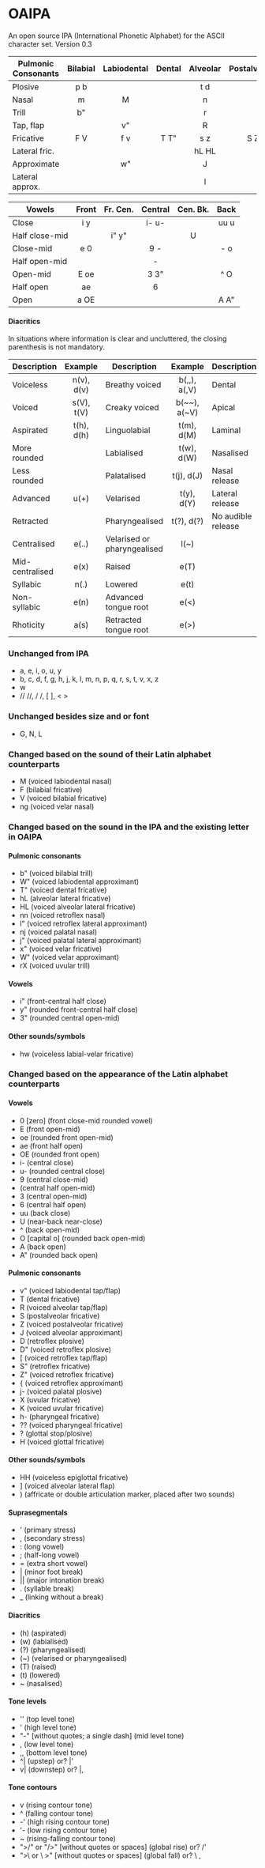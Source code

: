 # OAIPA
An open source IPA (International Phonetic Alphabet) for the ASCII character set.
Version 0.3

Pulmonic Consonants | Bilabial | Labiodental | Dental | Alveolar | Postalveolar | Retroflex | Palatal | Velar | Uvular | Pharyngeal | Glottal
---             | :---: | :---: | :---: | :---: | :---: | :---: | :---: | :---: | :---: | :---: | :---:
Plosive         | p  b  |       |       | t  d  |       | D  D" | c  j- | k  g  | q  G  |       | ?
Nasal           |    m  |    M  |       |    n  |       |    nn |    nj |    ng |    N  |       |
Trill           |    b" |       |       |    r  |       |       |       |       |    rX |       |
Tap, flap       |       |    v" |       |    R  |       |    [  |       |       |       |       |
Fricative       | F  V  | f  v  | T  T" | s  z  | S  Z  | S" Z" | -  -  | x  x" | X  K  | h- ?? | h  H
Lateral fric.   |       |       |       | hL HL |       |       |       |       |       |       |
Approximate     |       |    w" |       |    J  |       |    {  |    j  |    W" |       |       |
Lateral approx. |       |       |       |    l  |       |    l" |    j" |    L  |       |       |

Vowels | Front | Fr. Cen. | Central | Cen. Bk. | Back
---            | :---: | :---: | :---: | :---: | :---:
Close          | i  y  |       | i- u- |       | uu u
Half close-mid |       | i" y" |       |    U  |
Close-mid      | e  0  |       | 9  -  |       | -  o
Half open-mid  |       |       |    -  |       |
Open-mid       | E  oe |       | 3  3" |       | ^  O
Half open      |    ae |       | 6     |       |
Open           | a  OE |       |       |       | A  A"

#### Diacritics
In situations where information is clear and uncluttered, the closing parenthesis is not mandatory.

Description | Example | Description | Example | Description | Example
--- | :---: | --- | :---: | --- | :---:
Voiceless       | n(v), d(v) | Breathy voiced              | b(,,), a(,V) | Dental             | t(d), d(D)
Voiced          | s(V), t(V) | Creaky voiced               | b(~~), a(~V) | Apical             | t(a), d(A)
Aspirated       | t(h), d(h) | Linguolabial                | t(m),  d(M)  | Laminal            | t(L), d(L)
More rounded    |            | Labialised                  | t(w),  d(W)  | Nasalised          | e~
Less rounded    |            | Palatalised                 | t(j),  d(J)  | Nasal release      | d(n), d(N)
Advanced        | u(+)       | Velarised                   | t(y),  d(Y)  | Lateral release    | d(l)
Retracted       |            | Pharyngealised              | t(?),  d(?)  | No audible release | d(-)
Centralised     | e(..)      | Velarised or pharyngealised | l(~)         |                    |
Mid-centralised | e(x)       | Raised                      | e(T)         |                    |
Syllabic        | n(.)       | Lowered                     | e(t)         |                    |
Non-syllabic    | e(n)       | Advanced tongue root        | e(<)         |                    |
Rhoticity       | a(s)       | Retracted tongue root       | e(>)         |                    |

### Unchanged from IPA
- a, e, i, o, u, y
- b, c, d, f, g, h, j, k, l, m, n, p, q, r, s, t, v, x, z
- w
- //  //, /  /, [  ], <  >

### Unchanged besides size and or font
- G, N, L

### Changed based on the sound of their Latin alphabet counterparts
- M (voiced labiodental nasal)
- F (bilabial fricative)
- V (voiced bilabial fricative)
- ng (voiced velar nasal)

### Changed based on the sound in the IPA and the existing letter in OAIPA
#### Pulmonic consonants
- b" (voiced bilabial trill)
- W" (voiced labiodental approximant)
- T" (voiced dental fricative)
- hL (alveolar lateral fricative)
- HL (voiced alveolar lateral fricative)
- nn (voiced retroflex nasal)
- l" (voiced retroflex lateral approximant)
- nj (voiced palatal nasal)
- j" (voiced palatal lateral approximant)
- x" (voiced velar fricative)
- W" (voiced velar approximant)
- rX (voiced uvular trill)
#### Vowels
- i" (front-central half close)
- y" (rounded front-central half close)
- 3" (rounded central open-mid)
#### Other sounds/symbols
- hw (voiceless labial-velar fricative)

### Changed based on the appearance of the Latin alphabet counterparts
#### Vowels
- 0 [zero] (front close-mid rounded vowel)
- E (front open-mid)
- oe (rounded front open-mid)
- ae (front half open)
- OE (rounded front open)
- i- (central close)
- u- (rounded central close)
- 9 (central close-mid)
- (central half open-mid)
- 3 (central open-mid)
- 6 (central half open)
- uu (back close)
- U (near-back near-close)
- ^ (back open-mid)
- O [capital o] (rounded back open-mid)
- A (back open)
- A" (rounded back open)
#### Pulmonic consonants
- v" (voiced labiodental tap/flap)
- T (dental fricative)
- R (voiced alveolar tap/flap)
- S (postalveolar fricative)
- Z (voiced postalveolar fricative)
- J (voiced alveolar approximant)
- D (retroflex plosive)
- D" (voiced retroflex plosive)
- [ (voiced retroflex tap/flap)
- S" (retroflex fricative)
- Z" (voiced retroflex fricative)
- { (voiced retroflex approximant)
- j- (voiced palatal plosive)
- X (uvular fricative)
- K (voiced uvular fricative)
- h- (pharyngeal fricative)
- ?? (voiced pharyngeal fricative)
- ? (glottal stop/plosive)
- H (voiced glottal fricative)
#### Other sounds/symbols
- HH (voiceless epiglottal fricative)
- ] (voiced alveolar lateral flap)
- ) (affricate or double articulation marker, placed after two sounds)
#### Suprasegmentals
- ' (primary stress)
- , (secondary stress)
- : (long vowel)
- ; (half-long vowel)
- = (extra short vowel)
- | (minor foot break)
- || (major intonation break)
- . (syllable break)
- _ (linking without a break)
#### Diacritics
- (h) (aspirated)
- (w) (labialised)
- (?) (pharyngealised)
- (~) (velarised or pharyngealised)
- (T) (raised)
- (t) (lowered)
- ~ (nasalised)
#### Tone levels
- '' (top level tone)
- ' (high level tone)
- "-" [without quotes; a single dash] (mid level tone)
- , (low level tone)
- ,, (bottom level tone)
- ^| (upstep) or? |'
- v| (downstep) or? |,
#### Tone contours
- v (rising contour tone)
- ^ (falling contour tone)
- -' (high rising contour tone)
- '- (low rising contour tone)
- ~ (rising-falling contour tone)
- ">/" or "/>" [without quotes or spaces] (global rise) or? /'
- ">\ or \ >" [without quotes or spaces] (global fall) or? \ ,
